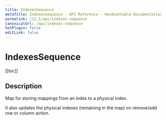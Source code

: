 ```yaml
---
title: IndexesSequence
metaTitle: IndexesSequence - API Reference - Handsontable Documentation
permalink: /12.1/api/indexes-sequence
canonicalUrl: /api/indexes-sequence
hotPlugin: false
editLink: false
---
```


# IndexesSequence

[[toc]]

## Description

Map for storing mappings from an index to a physical index.

It also updates the physical indexes (remaining in the map) on remove/add row or column action.



